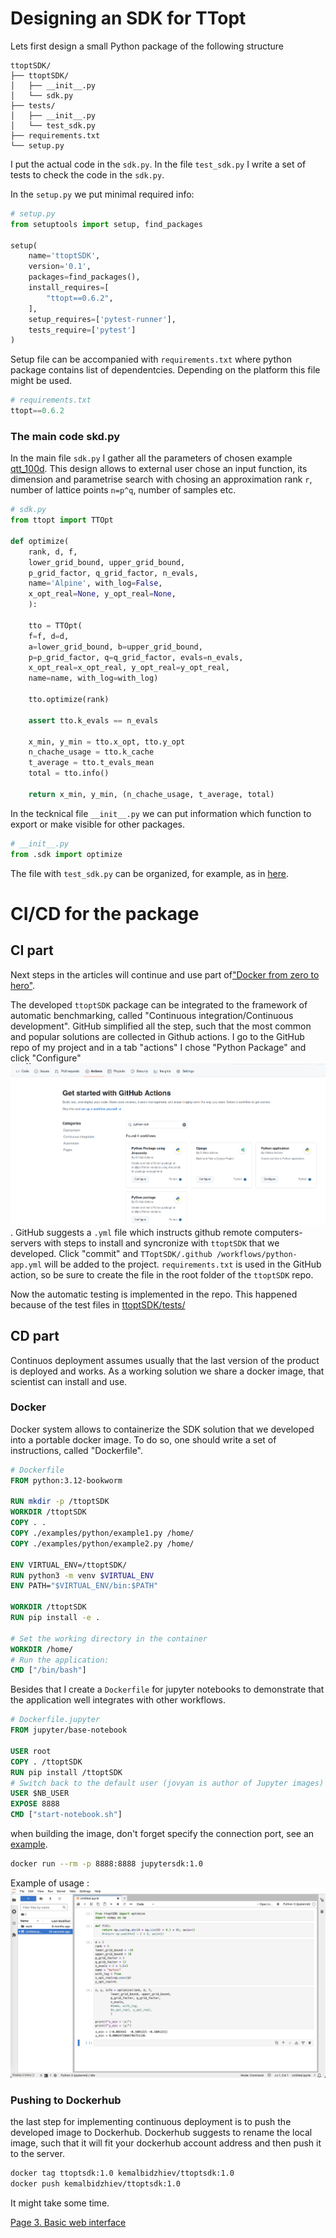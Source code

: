 # Designing an SDK for TTopt

Lets first design a small Python package of the following structure
```
ttoptSDK/
├── ttoptSDK/
│   ├── __init__.py
│   └── sdk.py
├── tests/
│   ├── __init__.py
│   └── test_sdk.py
├── requirements.txt
└── setup.py
```

I put the actual code in the `sdk.py`. In the file `test_sdk.py` I write a set of tests to check the code in the `sdk.py`.


In the `setup.py` we put minimal required info:
```python
# setup.py
from setuptools import setup, find_packages

setup(
    name='ttoptSDK',
    version='0.1',
    packages=find_packages(),
    install_requires=[
        "ttopt==0.6.2",
    ],
    setup_requires=['pytest-runner'],
    tests_require=['pytest']
)
```
Setup file can be accompanied with `requirements.txt` where python package contains list of dependentcies. Depending on the platform this file might be used.
```python
# requirements.txt
ttopt==0.6.2
```

### The main code skd.py

In the main file `sdk.py` I gather all the parameters of chosen example [qtt_100d](https://github.com/AndreiChertkov/ttopt/blob/master/demo/qtt_100d.py).
This design allows to external user chose an input function, its dimension and parametrise search with chosing an approximation rank `r`, number of lattice points `n=p^q`, number of samples etc.

```python
# sdk.py
from ttopt import TTOpt

def optimize(
    rank, d, f,
    lower_grid_bound, upper_grid_bound,
    p_grid_factor, q_grid_factor, n_evals,
    name='Alpine', with_log=False,
    x_opt_real=None, y_opt_real=None,
    ):

    tto = TTOpt(
    f=f, d=d,
    a=lower_grid_bound, b=upper_grid_bound,
    p=p_grid_factor, q=q_grid_factor, evals=n_evals,
    x_opt_real=x_opt_real, y_opt_real=y_opt_real,
    name=name, with_log=with_log)

    tto.optimize(rank)

    assert tto.k_evals == n_evals

    x_min, y_min = tto.x_opt, tto.y_opt
    n_chache_usage = tto.k_cache
    t_average = tto.t_evals_mean
    total = tto.info()

    return x_min, y_min, (n_chache_usage, t_average, total)
```

In the tecknical file `__init__.py` we can put information which function to export or make visible for other packages.
```python
# __init__.py
from .sdk import optimize
```

The file with `test_sdk.py` can be organized, for example, as in [here](https://github.com/kbidzhiev/TToptSDK/blob/main/tests/test_sdk.py).


# CI/CD for the package
## CI part
Next steps in the articles will continue and use part of["Docker from zero to hero"](../Docker/Docker1.md).

The developed `ttoptSDK` package can be integrated to the framework of automatic benchmarking, called "Continuous integration/Continuous development".
GitHub simplified all the step, such that the most common and popular solutions are collected in Github actions. 
I go to the GitHub repo of my project and in a tab "actions" I chose "Python Package" and click "Configure"
![github_actions](../Docker/actions_application.png).
GitHub suggests a `.yml` file which instructs github remote computers-servers with steps to install and syncronize with `ttoptSDK` that we developed. Click "commit" and `TToptSDK/.github
/workflows/python-app.yml` will be added to the project.
`requirements.txt` is used in the GitHub action, so be sure to create the file in the root folder of the `ttoptSDK` repo.


Now the automatic testing is implemented in the repo. This happened because of the test files in [ttoptSDK/tests/](https://github.com/kbidzhiev/TToptSDK/tree/main/tests)


## CD part
Continuos deployment assumes usually that the last version of the product is deployed and works. As a working solution we share a docker image, that scientist can install and use.

### Docker
Docker system allows to containerize the SDK solution that we developed into a portable docker image. To do so, one should write a set of instructions, called "Dockerfile".

```Dockerfile
# Dockerfile
FROM python:3.12-bookworm

RUN mkdir -p /ttoptSDK
WORKDIR /ttoptSDK
COPY . .
COPY ./examples/python/example1.py /home/
COPY ./examples/python/example2.py /home/

ENV VIRTUAL_ENV=/ttoptSDK/
RUN python3 -m venv $VIRTUAL_ENV
ENV PATH="$VIRTUAL_ENV/bin:$PATH"

WORKDIR /ttoptSDK
RUN pip install -e .

# Set the working directory in the container
WORKDIR /home/
# Run the application:
CMD ["/bin/bash"]
```


Besides that I create a `Dockerfile` for jupyter notebooks to demonstrate that the application well integrates with other workflows.

```Dockerfile
# Dockerfile.jupyter
FROM jupyter/base-notebook

USER root
COPY . /ttoptSDK
RUN pip install /ttoptSDK
# Switch back to the default user (jovyan is author of Jupyter images)
USER $NB_USER
EXPOSE 8888
CMD ["start-notebook.sh"]
```

when building the image, don't forget specify the connection port, see an [example](https://kbidzhiev.github.io/Docker/Docker5.html).
```bash
docker run --rm -p 8888:8888 jupytersdk:1.0
```
Example of usage :
![jupyter_with_ttoptSDK](./jupyter.png)


### Pushing to Dockerhub
the last step for implementing continuous deployment is to push the developed image to Dockerhub.
Dockerhub suggests to rename the local image, such that it will fit your dockerhub account address and then push it to the server.
```bash
docker tag ttoptsdk:1.0 kemalbidzhiev/ttoptsdk:1.0 
docker push kemalbidzhiev/ttoptsdk:1.0
```
It might take some time.



[Page 3. Basic web interface](./ttopt2.md)